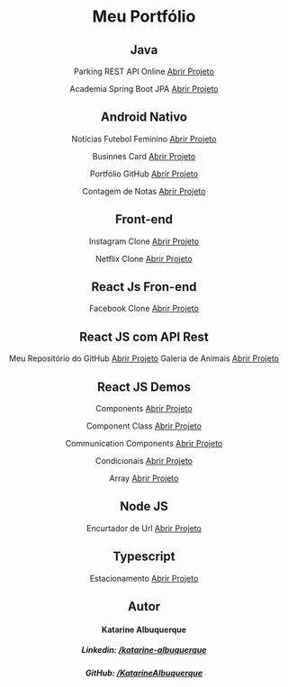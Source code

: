 <div align="center">

# Meu Portfólio

## Java

Parking REST API Online <a href="https://app-parking-spring-boot.herokuapp.com/swagger-ui/index.html">Abrir Projeto</a>

Academia Spring Boot JPA <a href="https://github.com/KatarineAlbuquerque/demo-spring-boot-jpa-academia">Abrir Projeto</a>

## Android Nativo

Notícias Futebol Feminino <a href="https://github.com/KatarineAlbuquerque/noticias-futebol-feminino-android-app">Abrir Projeto</a>

Businnes Card <a href="https://github.com/KatarineAlbuquerque/businnes-card-app-android">Abrir Projeto</a>

Portfólio GitHub <a href="https://github.com/KatarineAlbuquerque/meu-portfolio-github-app-android">Abrir Projeto</a>

Contagem de Notas <a href="https://github.com/KatarineAlbuquerque/demo-note-counting-kotlin-android">Abrir Projeto</a>

## Front-end

Instagram Clone <a href="https://katarinealbuquerque.github.io/site-instagram-clone/">Abrir Projeto</a>

Netflix Clone <a href="https://katarinealbuquerque.github.io/site-netflix-clone/">Abrir Projeto</a>

## React Js Fron-end

Facebook Clone <a href="https://katarinealbuquerque.github.io/facebook-clone-reactjs-site/">Abrir Projeto</a>


## React JS com API Rest

Meu Repositório do GitHub <a href="https://katarinealbuquerque.github.io/demo-my-repository-github-reactjs/">Abrir Projeto</a>
Galeria de Animais <a href="https://katarinealbuquerque.github.io/site-galeria-de-animais-reactjs-app/">Abrir Projeto</a>

## React JS Demos

Components <a href="https://katarinealbuquerque.github.io/react-demo-components-app/">Abrir Projeto</a>

Component Class <a href="https://katarinealbuquerque.github.io/react-demo-component-class-app/">Abrir Projeto</a>

Communication Components <a href="https://katarinealbuquerque.github.io/react-demo-communication-components-app/">Abrir Projeto</a>

Condicionais <a href="https://katarinealbuquerque.github.io/reactjs-app-condicionais-exemplo/">Abrir Projeto</a>

Array <a href="https://katarinealbuquerque.github.io/react-demo-array-app/">Abrir Projeto</a>

## Node JS

Encurtador de Url <a href="https://github.com/KatarineAlbuquerque/projeto-encurtador-url-nodejs">Abrir Projeto</a>

## Typescript 

Estacionamento <a href="https://katarinealbuquerque.github.io/projeto-estacionamento-typescript/">Abrir Projeto</a>

## Autor

#### Katarine Albuquerque
##### _Linkedin_: <a href="https://www.linkedin.com/in/katarine-albuquerque/">/katarine-albuquerque</a>
##### _GitHub_: <a href="https://github.com/KatarineAlbuquerque">/KatarineAlbuquerque</a>
###
</div>